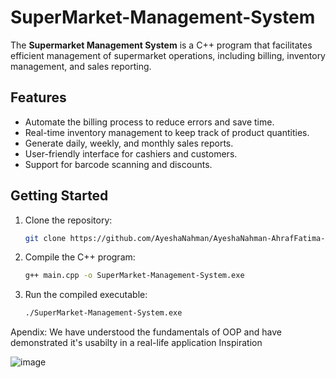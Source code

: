 # SuperMarket-Management-System


The **Supermarket Management System** is a C++ program that facilitates efficient management of supermarket operations, including billing, inventory management, and sales reporting.

## Features

- Automate the billing process to reduce errors and save time.
- Real-time inventory management to keep track of product quantities.
- Generate daily, weekly, and monthly sales reports.
- User-friendly interface for cashiers and customers.
- Support for barcode scanning and discounts.

## Getting Started

1. Clone the repository:

    ```bash
    git clone https://github.com/AyeshaNahman/AyeshaNahman-AhrafFatima--SuperMarket-Management-System
    ```

2. Compile the C++ program:

    ```bash
    g++ main.cpp -o SuperMarket-Management-System.exe
    ```

3. Run the compiled executable:

    ```bash
    ./SuperMarket-Management-System.exe
    ```

Apendix:
We have understood the fundamentals of OOP and have demonstrated it's usabilty in a real-life application
Inspiration


![image](https://github.com/AyeshaNahman/AyeshaNahman-AhrafFatima--SuperMarket-Management-System/assets/154921970/f838b8d9-32f2-4dd5-99cb-b03498d161c3)

